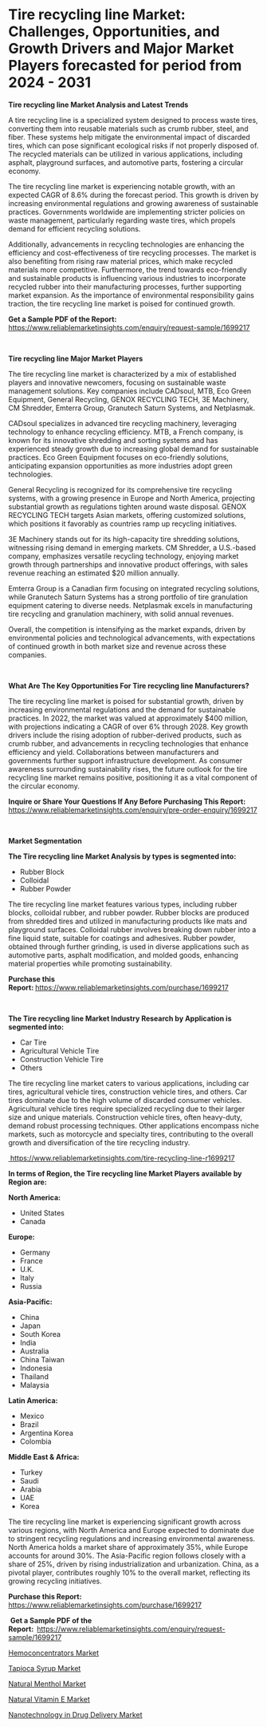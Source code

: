 <p><h1>Tire recycling line Market: Challenges, Opportunities, and Growth Drivers and Major Market Players forecasted for period from 2024 - 2031</h1></p><p><strong>Tire recycling line Market Analysis and Latest Trends</strong></p>
<p><p>A tire recycling line is a specialized system designed to process waste tires, converting them into reusable materials such as crumb rubber, steel, and fiber. These systems help mitigate the environmental impact of discarded tires, which can pose significant ecological risks if not properly disposed of. The recycled materials can be utilized in various applications, including asphalt, playground surfaces, and automotive parts, fostering a circular economy.</p><p>The tire recycling line market is experiencing notable growth, with an expected CAGR of 8.6% during the forecast period. This growth is driven by increasing environmental regulations and growing awareness of sustainable practices. Governments worldwide are implementing stricter policies on waste management, particularly regarding waste tires, which propels demand for efficient recycling solutions.</p><p>Additionally, advancements in recycling technologies are enhancing the efficiency and cost-effectiveness of tire recycling processes. The market is also benefiting from rising raw material prices, which make recycled materials more competitive. Furthermore, the trend towards eco-friendly and sustainable products is influencing various industries to incorporate recycled rubber into their manufacturing processes, further supporting market expansion. As the importance of environmental responsibility gains traction, the tire recycling line market is poised for continued growth.</p></p>
<p><strong>Get a Sample PDF of the Report:&nbsp;</strong> <a href="https://www.reliablemarketinsights.com/enquiry/request-sample/1699217?utm_campaign=1606&utm_medium=2&utm_source=Github&utm_content=ia&utm_term=20102024&utm_id=tire-recycling-line">https://www.reliablemarketinsights.com/enquiry/request-sample/1699217</a></p>
<p>&nbsp;</p>
<p><strong>Tire recycling line Major Market Players</strong></p>
<p><p>The tire recycling line market is characterized by a mix of established players and innovative newcomers, focusing on sustainable waste management solutions. Key companies include CADsoul, MTB, Eco Green Equipment, General Recycling, GENOX RECYCLING TECH, 3E Machinery, CM Shredder, Emterra Group, Granutech Saturn Systems, and Netplasmak. </p><p>CADsoul specializes in advanced tire recycling machinery, leveraging technology to enhance recycling efficiency. MTB, a French company, is known for its innovative shredding and sorting systems and has experienced steady growth due to increasing global demand for sustainable practices. Eco Green Equipment focuses on eco-friendly solutions, anticipating expansion opportunities as more industries adopt green technologies.</p><p>General Recycling is recognized for its comprehensive tire recycling systems, with a growing presence in Europe and North America, projecting substantial growth as regulations tighten around waste disposal. GENOX RECYCLING TECH targets Asian markets, offering customized solutions, which positions it favorably as countries ramp up recycling initiatives.</p><p>3E Machinery stands out for its high-capacity tire shredding solutions, witnessing rising demand in emerging markets. CM Shredder, a U.S.-based company, emphasizes versatile recycling technology, enjoying market growth through partnerships and innovative product offerings, with sales revenue reaching an estimated $20 million annually.</p><p>Emterra Group is a Canadian firm focusing on integrated recycling solutions, while Granutech Saturn Systems has a strong portfolio of tire granulation equipment catering to diverse needs. Netplasmak excels in manufacturing tire recycling and granulation machinery, with solid annual revenues.</p><p>Overall, the competition is intensifying as the market expands, driven by environmental policies and technological advancements, with expectations of continued growth in both market size and revenue across these companies.</p></p>
<p>&nbsp;</p>
<p><strong>What Are The Key Opportunities For Tire recycling line Manufacturers?</strong></p>
<p><p>The tire recycling line market is poised for substantial growth, driven by increasing environmental regulations and the demand for sustainable practices. In 2022, the market was valued at approximately $400 million, with projections indicating a CAGR of over 6% through 2028. Key growth drivers include the rising adoption of rubber-derived products, such as crumb rubber, and advancements in recycling technologies that enhance efficiency and yield. Collaborations between manufacturers and governments further support infrastructure development. As consumer awareness surrounding sustainability rises, the future outlook for the tire recycling line market remains positive, positioning it as a vital component of the circular economy.</p></p>
<p><strong>Inquire or Share Your Questions If Any Before Purchasing This Report:</strong> <a href="https://www.reliablemarketinsights.com/enquiry/pre-order-enquiry/1699217?utm_campaign=1606&utm_medium=2&utm_source=Github&utm_content=ia&utm_term=20102024&utm_id=tire-recycling-line">https://www.reliablemarketinsights.com/enquiry/pre-order-enquiry/1699217</a></p>
<p>&nbsp;</p>
<p><strong>Market Segmentation</strong></p>
<p><strong>The Tire recycling line Market Analysis by types is segmented into:</strong></p>
<p><ul><li>Rubber Block</li><li>Colloidal</li><li>Rubber Powder</li></ul></p>
<p><p>The tire recycling line market features various types, including rubber blocks, colloidal rubber, and rubber powder. Rubber blocks are produced from shredded tires and utilized in manufacturing products like mats and playground surfaces. Colloidal rubber involves breaking down rubber into a fine liquid state, suitable for coatings and adhesives. Rubber powder, obtained through further grinding, is used in diverse applications such as automotive parts, asphalt modification, and molded goods, enhancing material properties while promoting sustainability.</p></p>
<p><strong>Purchase this Report:&nbsp;</strong><a href="https://www.reliablemarketinsights.com/purchase/1699217?utm_campaign=1606&utm_medium=2&utm_source=Github&utm_content=ia&utm_term=20102024&utm_id=tire-recycling-line">https://www.reliablemarketinsights.com/purchase/1699217</a></p>
<p>&nbsp;</p>
<p><strong>The Tire recycling line Market Industry Research by Application is segmented into:</strong></p>
<p><ul><li>Car Tire</li><li>Agricultural Vehicle Tire</li><li>Construction Vehicle Tire</li><li>Others</li></ul></p>
<p><p>The tire recycling line market caters to various applications, including car tires, agricultural vehicle tires, construction vehicle tires, and others. Car tires dominate due to the high volume of discarded consumer vehicles. Agricultural vehicle tires require specialized recycling due to their larger size and unique materials. Construction vehicle tires, often heavy-duty, demand robust processing techniques. Other applications encompass niche markets, such as motorcycle and specialty tires, contributing to the overall growth and diversification of the tire recycling industry.</p></p>
<p><a href="https://www.reliablemarketinsights.com/tire-recycling-line-r1699217?utm_campaign=1606&utm_medium=2&utm_source=Github&utm_content=ia&utm_term=20102024&utm_id=tire-recycling-line">&nbsp;https://www.reliablemarketinsights.com/tire-recycling-line-r1699217</a></p>
<p><strong>In terms of Region, the Tire recycling line Market Players available by Region are:</strong></p>
<p>
    <p> <strong> North America: </strong>
        <ul>
            <li>United States</li>
            <li>Canada</li>
        </ul>
        </p> 
    <p> <strong> Europe: </strong>
        <ul>
            <li>Germany</li>
            <li>France</li>
            <li>U.K.</li>
            <li>Italy</li>
            <li>Russia</li>
        </ul>
        </p> 
    <p> <strong> Asia-Pacific: </strong>
        <ul>
            <li>China</li>
            <li>Japan</li>
            <li>South Korea</li>
            <li>India</li>
            <li>Australia</li>
            <li>China Taiwan</li>
            <li>Indonesia</li>
            <li>Thailand</li>
            <li>Malaysia</li>
        </ul>
        </p> 
    <p> <strong> Latin America: </strong>
        <ul>
            <li>Mexico</li>
            <li>Brazil</li>
            <li>Argentina Korea</li>
            <li>Colombia</li>
        </ul>
        </p> 
    <p> <strong> Middle East & Africa: </strong>
        <ul>
            <li>Turkey</li>
            <li>Saudi</li>
            <li>Arabia</li>
            <li>UAE</li>
            <li>Korea</li>
        </ul>
    </p>
    </p>
<p><p>The tire recycling line market is experiencing significant growth across various regions, with North America and Europe expected to dominate due to stringent recycling regulations and increasing environmental awareness. North America holds a market share of approximately 35%, while Europe accounts for around 30%. The Asia-Pacific region follows closely with a share of 25%, driven by rising industrialization and urbanization. China, as a pivotal player, contributes roughly 10% to the overall market, reflecting its growing recycling initiatives.</p></p>
<p><strong>Purchase this Report: </strong><a href="https://www.reliablemarketinsights.com/purchase/1699217?utm_campaign=1606&utm_medium=2&utm_source=Github&utm_content=ia&utm_term=20102024&utm_id=tire-recycling-line">https://www.reliablemarketinsights.com/purchase/1699217</a></p>
<p>&nbsp;<strong>Get a Sample PDF of the Report:&nbsp;&nbsp;</strong><a href="https://www.reliablemarketinsights.com/enquiry/request-sample/1699217?utm_campaign=1606&utm_medium=2&utm_source=Github&utm_content=ia&utm_term=20102024&utm_id=tire-recycling-line">https://www.reliablemarketinsights.com/enquiry/request-sample/1699217</a></p>
<p><strong></strong></p>
<p><p><a href="https://www.linkedin.com/pulse/hemoconcentrators-market-global-insights-sales-trends-2024-rcvzc?utm_campaign=1606&utm_medium=2&utm_source=Github&utm_content=ia&utm_term=20102024&utm_id=tire-recycling-line">Hemoconcentrators Market</a></p><p><a href="https://www.linkedin.com/pulse/tapioca-syrup-sector-surge-95-growth-roadmap-2031-in-sights-market-1ayfe?utm_campaign=1606&utm_medium=2&utm_source=Github&utm_content=ia&utm_term=20102024&utm_id=tire-recycling-line">Tapioca Syrup Market</a></p><p><a href="https://www.linkedin.com/pulse/natural-menthol-market-global-share-ranking-overall-sales-sbqme?utm_campaign=1606&utm_medium=2&utm_source=Github&utm_content=ia&utm_term=20102024&utm_id=tire-recycling-line">Natural Menthol Market</a></p><p><a href="https://www.linkedin.com/pulse/strategic-roadmap-global-natural-vitamin-e-market-insights-yuoce?utm_campaign=1606&utm_medium=2&utm_source=Github&utm_content=ia&utm_term=20102024&utm_id=tire-recycling-line">Natural Vitamin E Market</a></p><p><a href="https://www.linkedin.com/pulse/nanotechnology-drug-delivery-industry-forecast-market-shifts-l2jzc?utm_campaign=1606&utm_medium=2&utm_source=Github&utm_content=ia&utm_term=20102024&utm_id=tire-recycling-line">Nanotechnology in Drug Delivery Market</a></p></p>